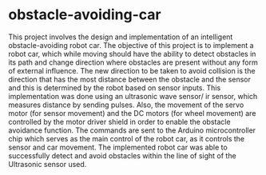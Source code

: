 # obstacle-avoiding-car

This project involves the design and implementation of an intelligent obstacle-avoiding robot 
car. The objective of this project is to implement a robot car, which while moving should 
have the ability to detect obstacles in its path and change direction where obstacles are 
present without any form of external influence. The new direction to be taken to avoid 
collision is the direction that has the most distance between the obstacle and the sensor and 
this is determined by the robot based on sensor inputs. This implementation was done using 
an ultrasonic wave sensor/ ir sensor, which measures distance by sending pulses. Also, the 
movement of the servo motor (for sensor movement) and the DC motors (for wheel 
movement) are controlled by the motor driver shield in order to enable the obstacle avoidance 
function. The commands are sent to the Arduino microcontroller chip which serves as the 
main control of the robot car, as it controls the sensor and car movement. The implemented 
robot car was able to successfully detect and avoid obstacles within the line of sight of the 
Ultrasonic sensor used.
